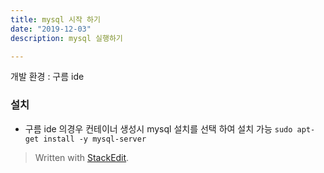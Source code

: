```yaml
---
title: mysql 시작 하기 
date: "2019-12-03"
description: mysql 실행하기

---
```

개발 환경 : 구름 ide 
### 설치
 - 구름 ide 의경우 컨테이너 생성시 mysql 설치를 선택 하여 설치 가능 
 `sudo apt-get install -y mysql-server` 




> Written with [StackEdit](https://stackedit.io/).
<!--stackedit_data:
eyJoaXN0b3J5IjpbLTE0NTgwNjA3NDZdfQ==
-->